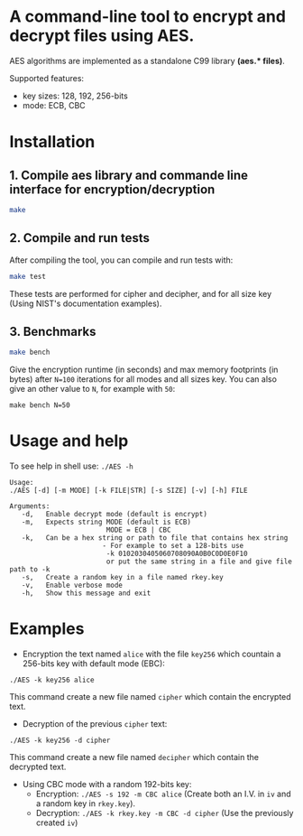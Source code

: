 # A command-line tool to encrypt and decrypt files using AES.

AES algorithms are implemented as a standalone C99 library **(aes.\* files)**.

Supported features: 
- key sizes: 128, 192, 256-bits
- mode: ECB, CBC

# Installation

## 1. Compile aes library and commande line interface for encryption/decryption
```bash
make
```

## 2. Compile and run tests
After compiling the tool, you can compile and run tests with:
```bash
make test
```  

These tests are performed for cipher and decipher, and for all size key (Using NIST's documentation examples).

## 3. Benchmarks
```bash
make bench
``` 
Give the encryption runtime (in seconds) and max memory footprints (in bytes) after `N=100` iterations for all modes and all sizes key. You can also give an other value to `N`, for example with `50`:

```make bench N=50 ```
# Usage and help

To see help in shell use: ```./AES -h```  
```
Usage:
./AES [-d] [-m MODE] [-k FILE|STR] [-s SIZE] [-v] [-h] FILE

Arguments:
   -d,   Enable decrypt mode (default is encrypt)
   -m,   Expects string MODE (default is ECB)
                        MODE = ECB | CBC
   -k,   Can be a hex string or path to file that contains hex string
                       - For example to set a 128-bits use
                        -k 0102030405060708090A0B0C0D0E0F10
                        or put the same string in a file and give file path to -k
   -s,   Create a random key in a file named rkey.key
   -v,   Enable verbose mode
   -h,   Show this message and exit
```

# Examples
- Encryption the text named `alice` with the file `key256` which countain a 256-bits key with default mode (EBC):
```
./AES -k key256 alice
```
This command create a new file named `cipher` which contain the encrypted text.
- Decryption of the previous `cipher` text:
```
./AES -k key256 -d cipher
```
This command create a new file named `decipher` which contain the decrypted text.
- Using CBC mode with a random 192-bits key:
  - Encryption: `./AES -s 192 -m CBC alice` (Create both an I.V. in `iv` and a random key in `rkey.key`).
  - Decryption: `./AES -k rkey.key -m CBC -d cipher` (Use the previously created `iv`)
